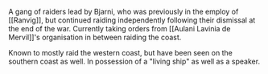 A gang of raiders lead by Bjarni, who was previously in the employ of [[Ranvig]], but continued raiding independently following their dismissal at the end of the war. Currently taking orders from [[Aulani Lavinia de Mervil]]'s organisation in between raiding the coast.

Known to mostly raid the western coast, but have been seen on the southern coast as well. In possession of a "living ship" as well as a speaker.